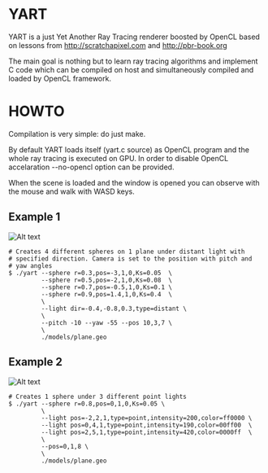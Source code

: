 # YART
YART is a just Yet Another Ray Tracing renderer boosted by OpenCL
based on lessons from http://scratchapixel.com and http://pbr-book.org

The main goal is nothing but to learn ray tracing algorithms and
implement C code which can be compiled on host and simultaneously
compiled and loaded by OpenCL framework.

# HOWTO

Compilation is very simple: do just make.

By default YART loads itself (yart.c source) as OpenCL program and the
whole ray tracing is executed on GPU. In order to disable OpenCL
accelaration --no-opencl option can be provided.

When the scene is loaded and the window is opened you can observe with
the mouse and walk with WASD keys.

## Example 1

![Alt text](https://i.imgur.com/paKdHNp.gif)

```
# Creates 4 different spheres on 1 plane under distant light with
# specified direction. Camera is set to the position with pitch and
# yaw angles
$ ./yart --sphere r=0.3,pos=-3,1,0,Ks=0.05  \
         --sphere r=0.5,pos=-2,1,0,Ks=0.08  \
         --sphere r=0.7,pos=-0.5,1,0,Ks=0.1 \
         --sphere r=0.9,pos=1.4,1,0,Ks=0.4  \
         \
         --light dir=-0.4,-0.8,0.3,type=distant \
         \
         --pitch -10 --yaw -55 --pos 10,3,7 \
         \
         ./models/plane.geo
```

## Example 2

![Alt text](https://i.imgur.com/qLc9wzUl.png)

```
# Creates 1 sphere under 3 different point lights
$ ./yart --sphere r=0.8,pos=0,1,0,Ks=0.05 \
         \
         --light pos=-2,2,1,type=point,intensity=200,color=ff0000 \
         --light pos=0,4,1,type=point,intensity=190,color=00ff00  \
         --light pos=2,5,1,type=point,intensity=420,color=0000ff  \
         \
         --pos=0,1,8 \
         \
         ./models/plane.geo
```
